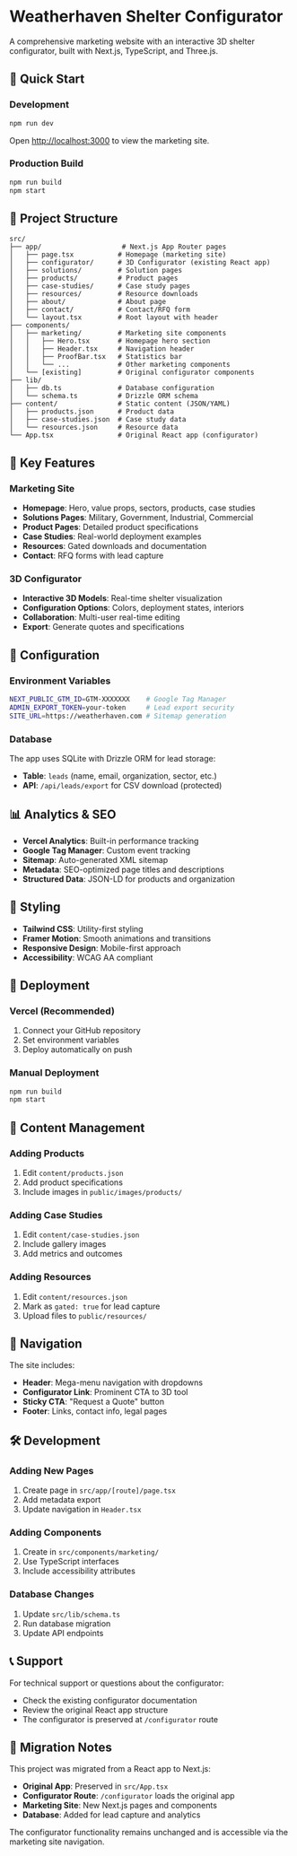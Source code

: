 # Weatherhaven Shelter Configurator

A comprehensive marketing website with an interactive 3D shelter configurator, built with Next.js, TypeScript, and Three.js.

## 🚀 Quick Start

### Development
```bash
npm run dev
```
Open [http://localhost:3000](http://localhost:3000) to view the marketing site.

### Production Build
```bash
npm run build
npm start
```

## 📁 Project Structure

```
src/
├── app/                    # Next.js App Router pages
│   ├── page.tsx           # Homepage (marketing site)
│   ├── configurator/      # 3D Configurator (existing React app)
│   ├── solutions/         # Solution pages
│   ├── products/          # Product pages
│   ├── case-studies/      # Case study pages
│   ├── resources/         # Resource downloads
│   ├── about/             # About page
│   ├── contact/           # Contact/RFQ form
│   └── layout.tsx         # Root layout with header
├── components/
│   ├── marketing/         # Marketing site components
│   │   ├── Hero.tsx       # Homepage hero section
│   │   ├── Header.tsx     # Navigation header
│   │   ├── ProofBar.tsx   # Statistics bar
│   │   └── ...            # Other marketing components
│   └── [existing]         # Original configurator components
├── lib/
│   ├── db.ts              # Database configuration
│   └── schema.ts          # Drizzle ORM schema
├── content/               # Static content (JSON/YAML)
│   ├── products.json      # Product data
│   ├── case-studies.json  # Case study data
│   └── resources.json     # Resource data
└── App.tsx                # Original React app (configurator)
```

## 🎯 Key Features

### Marketing Site
- **Homepage**: Hero, value props, sectors, products, case studies
- **Solutions Pages**: Military, Government, Industrial, Commercial
- **Product Pages**: Detailed product specifications
- **Case Studies**: Real-world deployment examples
- **Resources**: Gated downloads and documentation
- **Contact**: RFQ forms with lead capture

### 3D Configurator
- **Interactive 3D Models**: Real-time shelter visualization
- **Configuration Options**: Colors, deployment states, interiors
- **Collaboration**: Multi-user real-time editing
- **Export**: Generate quotes and specifications

## 🔧 Configuration

### Environment Variables
```bash
NEXT_PUBLIC_GTM_ID=GTM-XXXXXXX    # Google Tag Manager
ADMIN_EXPORT_TOKEN=your-token     # Lead export security
SITE_URL=https://weatherhaven.com # Sitemap generation
```

### Database
The app uses SQLite with Drizzle ORM for lead storage:
- **Table**: `leads` (name, email, organization, sector, etc.)
- **API**: `/api/leads/export` for CSV download (protected)

## 📊 Analytics & SEO

- **Vercel Analytics**: Built-in performance tracking
- **Google Tag Manager**: Custom event tracking
- **Sitemap**: Auto-generated XML sitemap
- **Metadata**: SEO-optimized page titles and descriptions
- **Structured Data**: JSON-LD for products and organization

## 🎨 Styling

- **Tailwind CSS**: Utility-first styling
- **Framer Motion**: Smooth animations and transitions
- **Responsive Design**: Mobile-first approach
- **Accessibility**: WCAG AA compliant

## 🚀 Deployment

### Vercel (Recommended)
1. Connect your GitHub repository
2. Set environment variables
3. Deploy automatically on push

### Manual Deployment
```bash
npm run build
npm start
```

## 📝 Content Management

### Adding Products
1. Edit `content/products.json`
2. Add product specifications
3. Include images in `public/images/products/`

### Adding Case Studies
1. Edit `content/case-studies.json`
2. Include gallery images
3. Add metrics and outcomes

### Adding Resources
1. Edit `content/resources.json`
2. Mark as `gated: true` for lead capture
3. Upload files to `public/resources/`

## 🔗 Navigation

The site includes:
- **Header**: Mega-menu navigation with dropdowns
- **Configurator Link**: Prominent CTA to 3D tool
- **Sticky CTA**: "Request a Quote" button
- **Footer**: Links, contact info, legal pages

## 🛠️ Development

### Adding New Pages
1. Create page in `src/app/[route]/page.tsx`
2. Add metadata export
3. Update navigation in `Header.tsx`

### Adding Components
1. Create in `src/components/marketing/`
2. Use TypeScript interfaces
3. Include accessibility attributes

### Database Changes
1. Update `src/lib/schema.ts`
2. Run database migration
3. Update API endpoints

## 📞 Support

For technical support or questions about the configurator:
- Check the existing configurator documentation
- Review the original React app structure
- The configurator is preserved at `/configurator` route

## 🔄 Migration Notes

This project was migrated from a React app to Next.js:
- **Original App**: Preserved in `src/App.tsx`
- **Configurator Route**: `/configurator` loads the original app
- **Marketing Site**: New Next.js pages and components
- **Database**: Added for lead capture and analytics

The configurator functionality remains unchanged and is accessible via the marketing site navigation.
